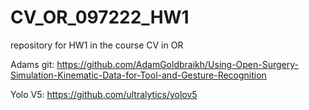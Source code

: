 # CV_OR_097222_HW1
repository for HW1 in the course CV in OR

Adams git: 
https://github.com/AdamGoldbraikh/Using-Open-Surgery-Simulation-Kinematic-Data-for-Tool-and-Gesture-Recognition

Yolo V5:
https://github.com/ultralytics/yolov5
